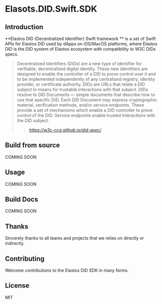 Elasots.DID.Swift.SDK
===================

## Introduction

**Elastos DID (Decentralized Identifier) Swift framework ** is a set of Swift APIs for Elastos DID used by dApps on iOS/MacOS platforms, where Elastos DID is the DID system of Elastos ecosystem with compatibility to W3C DIDs specs. 

> Decentralized Identifiers (DIDs) are a new type of identifier for verifiable, decentralized digital identity. These new identifiers are designed to enable the controller of a DID to prove control over it and to be implemented independently of any centralized registry, identity provider, or certificate authority. DIDs are URLs that relate a DID subject to means for trustable interactions with that subject. DIDs resolve to DID Documents — simple documents that describe how to use that specific DID. Each DID Document may express cryptographic material, verification methods, and/or service endpoints. These provide a set of mechanisms which enable a DID controller to prove control of the DID. Service endpoints enable trusted interactions with the DID subject.
> 
>> <cite> https://w3c-ccg.github.io/did-spec/</cite> 

## Build from source

COMING SOON

## Usage 

COMING SOON

## Build Docs

COMING SOON

## Thanks

Sincerely thanks to all teams and projects that we relies on directly or indirectly.

## Contributing

Welcome contributions to the Elastos DID SDK in many forms.

## License

MIT 



